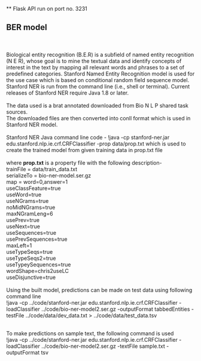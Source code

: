  
** Flask API run on port no. 3231    
## BER model
<br><br>
Biological entity recognition (B.E.R) is a subfield of named entity recognition (N E R), whose goal is to mine the textual data and identify concepts of interest in the text by mapping all relevant words and phrases to a set of predefined categories. 
Stanford Named Entity Recognition model is used for the use case which is based on conditional random field sequence model. Stanford NER is run from the command line (i.e., shell or terminal). Current releases of Stanford NER require Java 1.8 or later.
<br><br>
The data used is a brat annotated downloaded from Bio N L P shared task sources.<br>
The downloaded files are then converted into conll format which is used in Stanford NER model.
<br><br>
Stanford NER Java command line code - 
!java -cp stanford-ner.jar edu.stanford.nlp.ie.crf.CRFClassifier -prop data/prop.txt
which is used to create the trained model from given training data in prop.txt file
<br><br>
where <b>prop.txt</b> is a property file with the following description-
<br>
trainFile = data/train_data.txt<br>
serializeTo = bio-ner-model.ser.gz<br>
map = word=0,answer=1<br>
useClassFeature=true<br>
useWord=true<br>
useNGrams=true<br>
noMidNGrams=true<br>
maxNGramLeng=6<br>
usePrev=true<br>
useNext=true<br>
useSequences=true<br>
usePrevSequences=true<br>
maxLeft=1<br>
useTypeSeqs=true<br>
useTypeSeqs2=true<br>
useTypeySequences=true<br>
wordShape=chris2useLC<br>
useDisjunctive=true<br>
<br>
Using the built model, predictions can be made on test data using following command line<br>
!java -cp ../code/stanford-ner.jar edu.stanford.nlp.ie.crf.CRFClassifier -loadClassifier ../code/bio-ner-model2.ser.gz -outputFormat tabbedEntities -testFile ../code/data/dev_data.txt > ../code/data/test_data.tsv
<br><br>

To make predictions on sample text, the following command is used<br>
!java -cp ../code/stanford-ner.jar edu.stanford.nlp.ie.crf.CRFClassifier -loadClassifier ../code/bio-ner-model2.ser.gz -textFile sample.txt -outputFormat tsv


